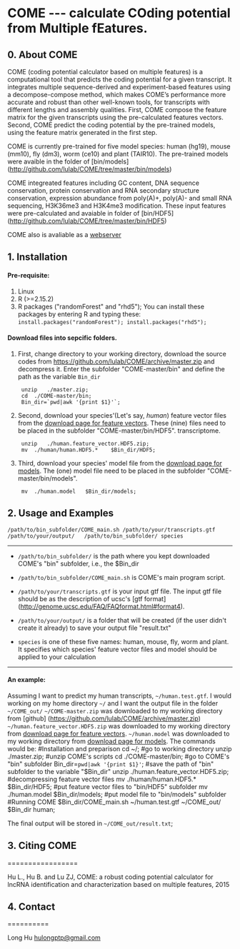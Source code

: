 # COME --- calculate COding potential from Multiple fEatures.

## 0. About COME

COME (coding potential calculator based on multiple features) is a computational tool that predicts the coding potential for a given transcript. It integrates multiple sequence-derived and experiment-based features using a decompose-compose method, which makes COME’s performance more accurate and robust than other well-known tools, for transcripts with different lengths and assembly qualities. First, COME compose the feature matrix for the given transcripts using the pre-calculated features vectors. Second, COME predict the coding potential by the pre-trained models, using the feature matrix generated in the first step.

COME is currently pre-trained for five model species: human (hg19), mouse (mm10), fly (dm3), worm (ce10) and plant (TAIR10). The pre-trained models were avaible in the folder of [bin/models] (http://github.com/lulab/COME/tree/master/bin/models)

COME integreated features including GC content, DNA sequence conservation, protein conservation and RNA secondary structure conservation, expression abundance from poly(A)+, poly(A)- and small RNA sequencing, H3K36me3 and H3K4me3 modification. These input features were pre-calculated and avaiable in folder of [bin/HDF5] (http://github.com/lulab/COME/tree/master/bin/HDF5)


COME also is avaliable as a [webserver](http://RNAfinder.ncrnalab.org/COME)  

## 1. Installation
####	Pre-requisite:
1. Linux
2. R (>=2.15.2)
3. R packages ("randomForest" and "rhd5"); You can install these packages by entering R and typing these: `install.packages("randomForest"); install.packages("rhd5");`

####	Download files into sepcific folders.   
1. First, change directory to your working directory, download the source codes from https://github.com/lulab/COME/archive/master.zip and decompress it. Enter the subfolder "COME-master/bin" and define the path as the variable `Bin_dir`

		unzip	./master.zip;
		cd 	./COME-master/bin;
		Bin_dir=`pwd|awk '{print $1}'`;

2. Second, download your species'(Let's say, _human_) feature vector files from the [download page for feature vectors](http://1drv.ms/1GG4eTA). These (nine) files need to be placed in the subfolder "COME-master/bin/HDF5".  transcriptome.

		unzip	./human.feature_vector.HDF5.zip;
		mv	./human/human.HDF5.*	$Bin_dir/HDF5;
	
3. Third, download your species' model file from the [download page for models](http://1drv.ms/1GG4eTA). The (one) model file need to be placed in the subfolder "COME-master/bin/models".

		mv	./human.model	$Bin_dir/models;


## 2. Usage and Examples

	/path/to/bin_subfolder/COME_main.sh /path/to/your/transcripts.gtf	/path/to/your/output/	/path/to/bin_subfolder/	species
  
_____
* `/path/to/bin_subfolder/` is the path where you kept downloaded COME's "bin" subfolder, i.e., the $Bin_dir

* `/path/to/bin_subfolder/COME_main.sh` is COME's main program script.

* `/path/to/your/transcripts.gtf` is your input gtf file. The input gtf file should be as the description of ucsc's [gtf format] (http://genome.ucsc.edu/FAQ/FAQformat.html#format4).    

* `/path/to/your/output/` is a folder that will be created (if the user didn't create it already) to save your output file "result.txt"

* `species` is one of these five names: human, mouse, fly, worm and plant. It specifies which species' feature vector files and model should be applied to your calculation

______  

#### An example:

Assuming I want to predict my human transcripts, `~/human.test.gtf`. I would working on my home directory `~/` and I want the output file in the folder `~/COME_out/` 
`~/COME-master.zip` was downloaded to my working directory from [github] (https://github.com/lulab/COME/archive/master.zip)
`~/human.feature_vector.HDF5.zip` was downloaded to my working directory from [download page for feature vectors](http://1drv.ms/1GG4eTA).
`~/human.model` was downloaded to my working directory from [download page for models](http://1drv.ms/1GG4eTA). 
The commands would be: 
		#Installation and preparison
		cd ~/;							#go to working directory
		unzip	./master.zip;					#unzip COME's scripts
		cd 	./COME-master/bin;				#go to COME's "bin" subfolder
		Bin_dir=`pwd|awk '{print $1}'`;				#save the path of "bin" subfolder to the variable "$Bin_dir"
		unzip	./human.feature_vector.HDF5.zip;		#decompressing feature vector files
		mv	./human/human.HDF5.*	$Bin_dir/HDF5;		#put feature vector files to "bin/HDF5" subfolder
		mv	./human.model	$Bin_dir/models;		#put model file to "bin/models" subfolder
		#Running COME
		$Bin_dir/COME_main.sh ~/human.test.gtf	~/COME_out/	$Bin_dir	human;

The final output will be stored in `~/COME_out/result.txt`;


## 3. Citing COME
=================

Hu L., Hu B. and Lu ZJ,  COME: a robust coding potential calculator for lncRNA identification and characterization based on multiple features,   2015


## 4. Contact
==========

Long Hu <hulongptp@gmail.com>
